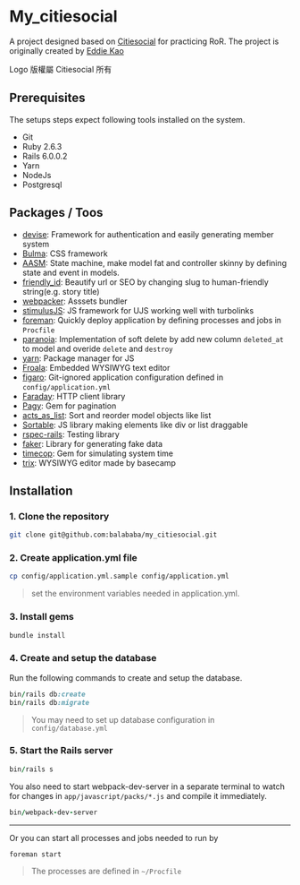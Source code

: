 # My_citiesocial
A project designed based on [Citiesocial](https://www.citiesocial.com/) for practicing RoR.
The project is originally created by [Eddie Kao](https://github.com/kaochenlong/my-citiesocial)

Logo 版權屬 Citiesocial 所有
## Prerequisites
The setups steps expect following tools installed on the system.

- Git
- Ruby 2.6.3
- Rails 6.0.0.2
- Yarn
- NodeJs
- Postgresql

## Packages / Toos
* [devise](https://github.com/heartcombo/devise): Framework for authentication and easily generating member system
* [Bulma](https://github.com/jgthms/bulma): CSS framework
* [AASM](https://github.com/aasm/aasm): State machine, make model fat and controller skinny by defining state and event in models.
* [friendly_id](https://github.com/norman/friendly_id): Beautify url or SEO by changing slug to human-friendly string(e.g. story title)
* [webpacker](https://github.com/rails/webpacker): Asssets bundler
* [stimulusJS](https://chloerei.com/2018/02/24/stimulus/): JS framework for UJS working well with turbolinks
* [foreman](https://github.com/theforeman/foreman): Quickly deploy  application by defining processes and jobs in `Procfile`
* [paranoia](https://github.com/rubysherpas/paranoia): Implementation of soft delete by add new column `deleted_at` to model and overide `delete` and `destroy` 
* [yarn](https://github.com/yarnpkg/yarn): Package manager for JS
* [Froala](https://github.com/froala/wysiwyg-editor): Embedded WYSIWYG text editor
* [figaro](https://github.com/laserlemon/figaro): Git-ignored application configuration defined in `config/application.yml`
* [Faraday](https://github.com/lostisland/faraday): HTTP client library
*  [Pagy](https://github.com/ddnexus/pagy): Gem for pagination
*  [acts_as_list](https://github.com/brendon/acts_as_list): Sort and reorder model objects like list
*  [Sortable](https://github.com/SortableJS/Sortable): JS library making elements like div or list draggable
*  [rspec-rails](https://github.com/rspec/rspec-rails): Testing library
*  [faker](https://github.com/faker-ruby/faker): Library for generating fake data
*  [timecop](https://github.com/travisjeffery/timecop): Gem for simulating system time
*  [trix](https://github.com/basecamp/trix): WYSIWYG editor made by basecamp
## Installation

### 1. Clone the repository

```bash
git clone git@github.com:balababa/my_citiesocial.git
```
### 2. Create application.yml file

```bash
cp config/application.yml.sample config/application.yml
```
> set the environment variables needed in application.yml.
### 3. Install gems

```ruby
bundle install
```

### 4. Create and setup the database

Run the following commands to create and setup the database.

```ruby
bin/rails db:create
bin/rails db:migrate
```
> You may need to set up database configuration in `config/database.yml`

### 5. Start the Rails server

```ruby
bin/rails s
```
You also need to start webpack-dev-server in a separate terminal to watch for changes in `app/javascript/packs/*.js` and compile it immediately.
```ruby
bin/webpack-dev-server
```


---

Or you can start all processes and jobs needed to run by
```ruby
foreman start 
```
> The processes are defined in `~/Procfile`
